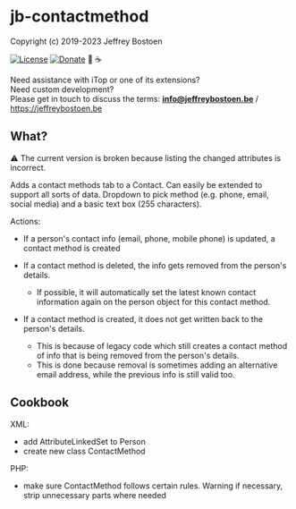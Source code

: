 # jb-contactmethod

Copyright (c) 2019-2023 Jeffrey Bostoen

[![License](https://img.shields.io/github/license/jbostoen/iTop-custom-extensions)](https://github.com/jbostoen/iTop-custom-extensions/blob/master/license.md)
[![Donate](https://img.shields.io/badge/Donate-PayPal-green.svg)](https://www.paypal.me/jbostoen)
🍻 ☕

Need assistance with iTop or one of its extensions?  
Need custom development?  
Please get in touch to discuss the terms: **info@jeffreybostoen.be** / https://jeffreybostoen.be


## What?

⚠️ The current version is broken because listing the changed attributes is incorrect.

Adds a contact methods tab to a Contact. 
Can easily be extended to support all sorts of data. Dropdown to pick method (e.g. phone, email, social media) and a basic text box (255 characters).

Actions:
* If a person's contact info (email, phone, mobile phone) is updated, a contact method is created
* If a contact method is deleted, the info gets removed from the person's details.
  * If possible, it will automatically set the latest known contact information again on the person object for this contact method.
  
* If a contact method is created, it does not get written back to the person's details.
  * This is because of legacy code which still creates a contact method of info that is being removed from the person's details.
  * This is done because removal is sometimes adding an alternative email address, while the previous info is still valid too.



## Cookbook

XML:
* add AttributeLinkedSet to Person
* create new class ContactMethod

PHP:
* make sure ContactMethod follows certain rules. Warning if necessary, strip unnecessary parts where needed
